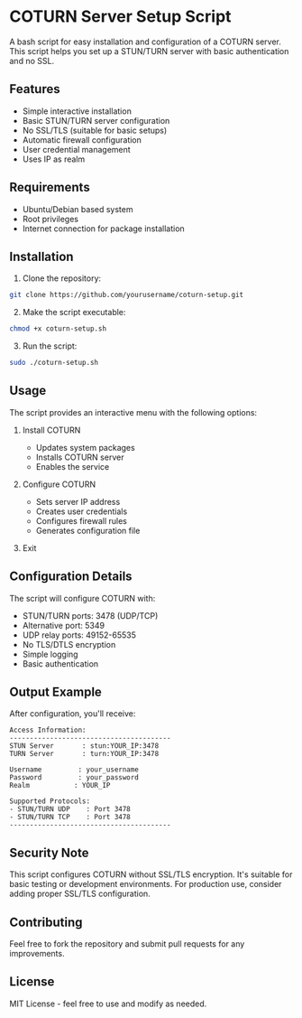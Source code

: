 # COTURN Server Setup Script

A bash script for easy installation and configuration of a COTURN server. This script helps you set up a STUN/TURN server with basic authentication and no SSL.

## Features

- Simple interactive installation
- Basic STUN/TURN server configuration
- No SSL/TLS (suitable for basic setups)
- Automatic firewall configuration
- User credential management
- Uses IP as realm

## Requirements

- Ubuntu/Debian based system
- Root privileges
- Internet connection for package installation

## Installation

1. Clone the repository:
```bash
git clone https://github.com/yourusername/coturn-setup.git
```

2. Make the script executable:
```bash
chmod +x coturn-setup.sh
```

3. Run the script:
```bash
sudo ./coturn-setup.sh
```

## Usage

The script provides an interactive menu with the following options:

1. Install COTURN
   - Updates system packages
   - Installs COTURN server
   - Enables the service

2. Configure COTURN
   - Sets server IP address
   - Creates user credentials
   - Configures firewall rules
   - Generates configuration file

3. Exit

## Configuration Details

The script will configure COTURN with:
- STUN/TURN ports: 3478 (UDP/TCP)
- Alternative port: 5349
- UDP relay ports: 49152-65535
- No TLS/DTLS encryption
- Simple logging
- Basic authentication

## Output Example

After configuration, you'll receive:
```
Access Information:
----------------------------------------
STUN Server       : stun:YOUR_IP:3478
TURN Server       : turn:YOUR_IP:3478

Username         : your_username
Password         : your_password
Realm           : YOUR_IP

Supported Protocols:
- STUN/TURN UDP    : Port 3478
- STUN/TURN TCP    : Port 3478
----------------------------------------
```

## Security Note

This script configures COTURN without SSL/TLS encryption. It's suitable for basic testing or development environments. For production use, consider adding proper SSL/TLS configuration.

## Contributing

Feel free to fork the repository and submit pull requests for any improvements.

## License

MIT License - feel free to use and modify as needed.
